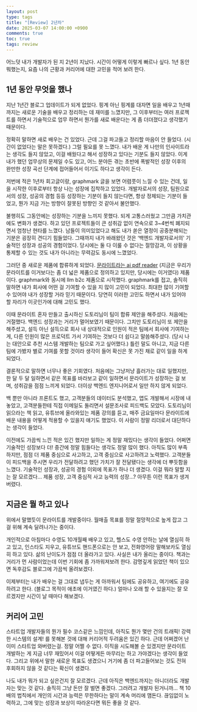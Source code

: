 ```yaml
---
layout: post
type: tags
title: "[Review] 2년차"
date: 2025-03-07 14:00:00 +0900
comments: true
toc: true
tags: review
---
```


어느덧 내가 개발자가 된 지 2년이 지났다. 시간이 어떻게 이렇게 빠르나 싶다. 1년 동안 뭐했는지, 요즘 나의 근황과 커리어에 대한 고민을 적어 보려 한다.

## 1년 동안 무엇을 했나

지난 1년간 블로그 업데이트가 되게 없었다. 핑계 아닌 핑계를 대자면 일을 배우고 1년때까지는 새로운 기술을 배우고 정리하는 데 재미를 느꼈지만, 그 이후부터는 여러 프로젝트를 하면서 기술적으로 업무 하면서 뭔가를 새로 배운다는 게 좀 더뎌졌다고 생각했기 때문이다. 

정확히 말하면 새로 배우는 건 있었다. 근데 그걸 파고들고 정리할 마음이 안 들었다. (시간이 없었다는 말은 못하겠다.) 그럴 필요를 못 느꼈다. 내가 배운 게 나만의 인사이트라는 생각도 들지 않았고, 이걸 배웠다고 해서 성장하고 있다는 기분도 들지 않았다. 이게 내가 했던 업무상의 문제일 수도 있고, 어느 분야든 겪는 초반에 폭발적인 성장 이후의 완만한 성장 곡선 단계에 접어들어서 이기도 하다고 생각이 든다. 

저번에 적은 1년차 회고글이랑, graphmark 글을 보면 어렴풋이 느낄 수 있는 건데, 일을 시작한 이후로부터 항상 나는 성장에 집착하고 있었다. 개발자로서의 성장, 팀원으로서의 성장, 성공의 경험 등등 성장하는 기분이 들지 않는다면, 항상 정체되는 기분이 들었고, 뭔가 지금 가는 방향이 잘못된 방향인 것 같아서 불안했다.

불행히도 그동안에는 성장하는 기분을 느끼지 못했다. 되게 고통스러웠고 그만큼 가치관에도 변화가 생겼다. 하고 있던 프로젝트들이 큰 성취감 없이 연속으로 3~4번씩 폐지되면서 엄청난 현타를 느꼈다. 남들이 의미있었다고 해도 내가 쏟은 열정이 공중분해되는 기분은 굉장히 견디기 힘들었다. 그때까지 내가 바래왔던 것은 ‘백엔드 개발자로서의’ 기술적인 성장과 성공의 경험이었다. 당시에는 둘 다 이룰 수 없다는 절망감과, 이 상황을 통제할 수 있는 것도 내가 아니라는 무력감도 동시에 느꼈었다.

그러던 중 새로운 제품에 합류하게 되었다. [문라이트라는 ai pdf reader](https://www.themoonlight.io/) (지금은 우리가 문라이트를 이거보다는 좀 더 넓은 제품으로 정의하고 있지만, 당시에는 이거였다) 제품이다. graphmark와 동시에 llm b2c 제품으로 시작했다. graphmark를 접고, 솔직히 말하면 내가 회사에 어떤 걸 기여할 수 있을 지 많이 고민이 되었다. 최대한 많이 기여할 수 있어야 내가 성장할 거라 믿기 때문이다. 당연히 이러한 고민도 하면서 내가 있어야 할 자리가 이곳인가에 대해 고민도 했다.

이때 문라이트 혼자 만들고 출시하신 도토리님이 팀이 합류 제안을 해주셨다. 처음에는 거절했다. 백엔드 성장과는 거리가 멀어보였기 때문이다. 그치만 도토리님이 또 제안을 해주셨고, 설득 아닌 설득으로 회사 내 상대적으로 인원이 적은 팀에서 회사에 기여하는 게, 다른 인원이 많은 프로덕트 가서 기여하는 것보다 더 쉽다고 말씀해주셨다. (당시 나는 대안으로 추천 시스템 개발하는 팀으로 가고 싶어했다.) 틀린 말도 아니고, 지금 다른 팀에 가봤자 별로 기여를 못할 것이라 생각이 들어 확신은 못 가진 채로 같이 일을 하게 되었다.

결론적으로 말하면 너무나 좋은 기회였다. 처음에는 그냥저냥 흘러가는 대로 일했지만, 한 달 두 달 일하면서 같은 목표를 바라보고 같이 일하면서 문라이트가 성장하는 걸 보며, 성취감을 점점 느끼게 되었다. 더이상 백엔드 엔지니어로서 일만 하지 않게 되었다. 

백 뿐만 아니라 프론트도 했고, 고객분들의 데이터도 분석했고, 앱도 개발해서 시장에 내놓았고, 고객분들한테 직접 이메일도 돌리면서 설문조사로 피드백도 모았다. 도토리님이 읽으라는 책 읽고, 유튜브에 올라와있는 제품 강의를 듣고, 매주 금요일마다 문라이트에 배운 내용을 어떻게 적용할 수 있을지 얘기도 했었다. 이 사람이 정말 리더로서 대단하다는 생각이 들었다.

이전에도 가끔씩 느낀 적은 있긴 했지만 일하는 게 정말 재밌다는 생각이 들었다. 어쩌면 기술적인 성장보다 더! 중간에 정말 힘들다는 생각도 정말 많이 했다. 아직도 많이 부족하지만, 점점 더 제품 중심으로 사고하고, 고객 중심으로 사고하려고 노력했다. 고객분들이 피드백을 주시면 우리가 전달하려고 했던 가치가 잘 전달됐다는 생각에 더 뿌듯함을 느꼈다. 기술적인 성장과, 성공의 경험 이외에 목표가 하나 더 생겼다. 이걸 뭐라 말할 지는 잘 모르겠다… 제품 성장, 고객 중심적 사고 능력의 성장…? 아무튼 이런 목표가 생겨버렸다.

## 지금은 뭘 하고 있나

위에서 말했듯이 문라이트를 개발중이다. 월매출 목표를 정말 절망적으로 높게 잡고 그걸 위해 계속 달려나가는 중이다.

개인적으로 아침마다 수영도 10개월째 배우고 있고, 헬스도 수영 안하는 날에 열심히 하고 있고, 인스타도 지우고, 유튜브도 핸드폰으로는 안 보고, 전화영어랑 말해보카도 열심히 하고 있다. 삶의 난이도가 점점 더 올라가고 있다. 사실은 내가 올리는 중이다. 책과는 거리가 먼 사람이었는데 이번 기회에 좀 가까워져보려 한다. 감명깊게 읽었던 책이 있으면 독후감도 블로그에 가끔씩 올려보겠다.

이제부터는 내가 배우는 걸 그대로 냅두는 게 아까워서 팀에도 공유하고, 여기에도 공유하려고 한다. (블로그 목적이 애초에 이거였긴 하다.) 얼마나 오래 할 수 있을지는 잘 모르겠지만 시간이 날 때마다 해보겠다.

## 커리어 고민

스타트업 개발자들의 뭔가 필수 코스같은 느낌인데, 아직도 뭔가 몇만 건의 트래픽! 강력한 시스템의 설계! 를 못해본 것에 대해 커리어적 두려움은 있긴 하다. 근데 어쩌겠어 난 이미 스타트업 와버렸는걸. 정말 어쩔 수 없다. 이직을 시도해볼 순 있겠지만 문라이트 개발하는 게 지금 너무 재밌어서 이걸 어떻게든 마무리는 하고 가야겠다는 생각이 들었다. 그리고 위에서 말한 새로운 목표도 생겼으니 거기에 좀 더 파고들어보는 것도 전혀 후회하지 않을 것 같다는 확신이 생겼다.

나도 내가 뭐가 되고 싶은건지 잘 모르겠다. 근데 아직은 백엔드까지는 아니더라도 개발자는 맞는 것 같다. 솔직히 그냥 돈만 잘 벌면 좋겠다. 그러려고 개발자 된거니까… 책 10배의 법칙에서 개인의 시간과 능력은 무한하다는 말이 계속 머리에 맴돈다. 끊임없이 노력하고, 그에 맞는 성장과 보상이 따라온다면 뭐든 좋을 것 같다.